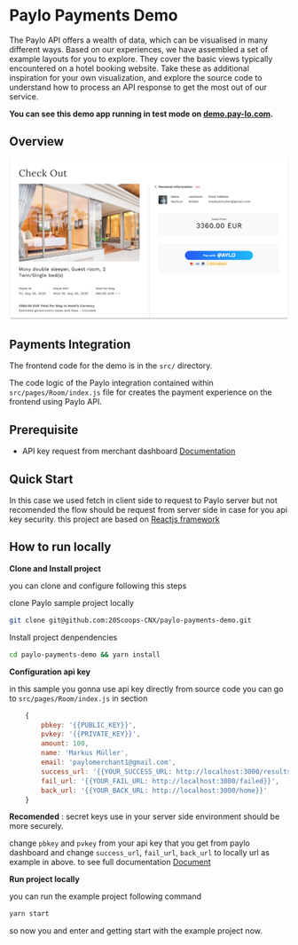 # Paylo Payments Demo

The Paylo API offers a wealth of data, which can be visualised in many different ways. Based on our experiences, we have assembled a set of example layouts for you to explore. They cover the basic views typically encountered on a hotel booking website. Take these as additional inspiration for your own visualization, and explore the source code to understand how to process an API response to get the most out of our service.

**You can see this demo app running in test mode on [demo.pay-lo.com](https://demo.pay-lo.com/).**

## Overview

<img src="public/images/screenshots/demo-payments.png" alt="Demo Payment">

## Payments Integration

The frontend code for the demo is in the `src/` directory.

The code logic of the Paylo integration contained within `src/pages/Room/index.js` file for creates the payment experience on the frontend using Paylo API.

## Prerequisite

- API key request from merchant dashboard [Documentation](https://developer.pay-lo.com)

## Quick Start

In this case we used fetch in client side to request to Paylo server but not recomended the flow should be request from server side in case for you api key security.
this project are based on [Reactjs framework](https://reactjs.org)

## How to run locally

**Clone and Install project**

you can clone and configure following this steps

clone Paylo sample project locally

```bash
git clone git@github.com:20Scoops-CNX/paylo-payments-demo.git
```

Install project denpendencies

```bash
cd paylo-payments-demo && yarn install
```

**Configuration api key**

in this sample you gonna use api key directly from source code you can go to `src/pages/Room/index.js` in section

```js
    {
        pbkey: '{{PUBLIC_KEY}}',
        pvkey: '{{PRIVATE_KEY}}',
        amount: 100,
        name: 'Markus Müller',
        email: 'paylomerchant1@gmail.com',
        success_url: '{{YOUR_SUCCESS_URL: http://localhost:3000/results}}',
        fail_url: '{{YOUR_FAIL_URL: http://localhost:3000/failed}}',
        back_url: '{{YOUR_BACK_URL: http://localhost:3000/home}}'
    }
```

**Recomended** : secret keys use in your server side environment should be more securely.

change `pbkey` and `pvkey` from your api key that you get from paylo dashboard
and change `success_url`, `fail_url`, `back_url` to locally url as example in above.
to see full documentation [Document](https://developer.pay-lo.com/#/api-payment?id=payment-api)

**Run project locally**

you can run the example project following command

```js
yarn start
```

so now you and enter and getting start with the example project now.
